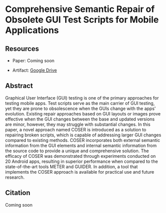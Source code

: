 # Comprehensive Semantic Repair of Obsolete GUI Test Scripts for Mobile Applications

## Resources

- Paper: Coming soon

- Artifact: [Google Drive](https://drive.google.com/file/d/1NT_H7rc_wo-h9Zq5OXwAg4zaf2rgGfEp/view?usp=drive_link)

## Abstract

Graphical User Interface (GUI) testing is one of the primary approaches for testing mobile apps. Test scripts serve as the main carrier of GUI testing, yet they are prone to obsolescence when the GUIs change with the apps' evolution. Existing repair approaches based on GUI layouts or images prove effective when the GUI changes between the base and updated versions are minor, however, they may struggle with substantial changes. In this paper, a novel approach named COSER is introduced as a solution to repairing broken scripts, which is capable of addressing larger GUI changes compared to existing methods. COSER incorporates both external semantic information from the GUI elements and internal semantic information from the source code to provide a unique and comprehensive solution. The efficacy of COSER was demonstrated through experiments conducted on 20 Android apps, resulting in superior performance when compared to the state-of-the-art tools METER and GUIDER. In addition, a tool that implements the COSER approach is available for practical use and future research.

## Citation

Coming soon
